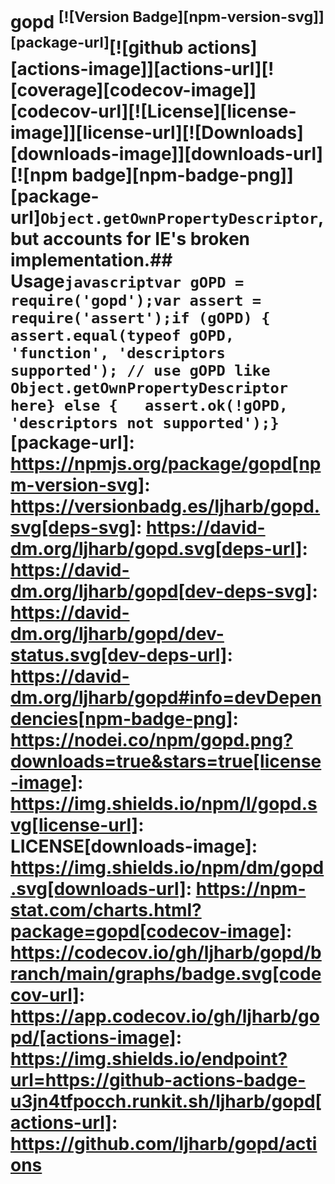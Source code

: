 # gopd <sup>[![Version Badge][npm-version-svg]][package-url]</sup>[![github actions][actions-image]][actions-url][![coverage][codecov-image]][codecov-url][![License][license-image]][license-url][![Downloads][downloads-image]][downloads-url][![npm badge][npm-badge-png]][package-url]`Object.getOwnPropertyDescriptor`, but accounts for IE's broken implementation.## Usage```javascriptvar gOPD = require('gopd');var assert = require('assert');if (gOPD) {	assert.equal(typeof gOPD, 'function', 'descriptors supported');	// use gOPD like Object.getOwnPropertyDescriptor here} else {	assert.ok(!gOPD, 'descriptors not supported');}```[package-url]: https://npmjs.org/package/gopd[npm-version-svg]: https://versionbadg.es/ljharb/gopd.svg[deps-svg]: https://david-dm.org/ljharb/gopd.svg[deps-url]: https://david-dm.org/ljharb/gopd[dev-deps-svg]: https://david-dm.org/ljharb/gopd/dev-status.svg[dev-deps-url]: https://david-dm.org/ljharb/gopd#info=devDependencies[npm-badge-png]: https://nodei.co/npm/gopd.png?downloads=true&stars=true[license-image]: https://img.shields.io/npm/l/gopd.svg[license-url]: LICENSE[downloads-image]: https://img.shields.io/npm/dm/gopd.svg[downloads-url]: https://npm-stat.com/charts.html?package=gopd[codecov-image]: https://codecov.io/gh/ljharb/gopd/branch/main/graphs/badge.svg[codecov-url]: https://app.codecov.io/gh/ljharb/gopd/[actions-image]: https://img.shields.io/endpoint?url=https://github-actions-badge-u3jn4tfpocch.runkit.sh/ljharb/gopd[actions-url]: https://github.com/ljharb/gopd/actions
